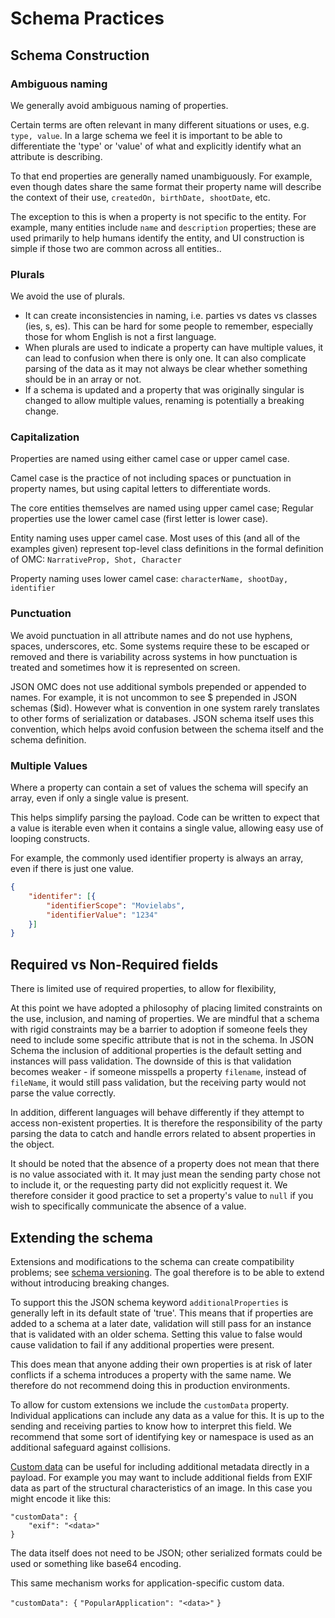 # Schema Practices

## Schema Construction

### **Ambiguous naming**
We generally avoid ambiguous naming of properties.

Certain terms are often relevant in many different situations or uses, e.g. ``type, value``. In a large schema we feel it is important to be able to differentiate the 'type' or 'value' of what and explicitly identify what an attribute is describing.

To that end properties are generally named unambiguously. For example, even though dates share the same format their property name will describe the context of their use, ``createdOn, birthDate, shootDate``, etc.

The exception to this is when a property is not specific to the entity. For example, many entities include ``name`` and ``description`` properties; these are used primarily to help humans identify the entity, and UI construction is simple if those two are common across all entities..

### **Plurals**
We avoid the use of plurals.

- It can create inconsistencies in naming, i.e. parties vs dates vs classes (ies, s, es). This can be hard for some people to remember, especially those for whom English is not a first language.
- When plurals are used to indicate a property can have multiple values, it can lead to confusion when there is only one. It can also complicate parsing of the data as it may not always be clear whether something should be in an array or not.
- If a schema is updated and a property that was originally singular is changed to allow multiple values, renaming is potentially  a breaking change.

### **Capitalization**
Properties are named using either camel case or upper camel case.

Camel case is the practice of not including spaces or punctuation in property names, but using capital letters to differentiate words.

The core entities themselves are named using upper camel case; Regular properties use the lower camel case (first letter is lower case).

Entity naming uses upper camel case. Most uses of this (and all of the examples given) represent top-level class definitions in the formal definition of OMC:
``NarrativeProp, Shot, Character``

Property naming uses lower camel case:
``characterName, shootDay, identifier``

### **Punctuation**
We avoid punctuation in all attribute names and do not use hyphens, spaces, underscores, etc. Some systems require these to be escaped or removed and there is variability across systems in how punctuation is treated and sometimes how it is represented on screen.

JSON OMC does not use additional symbols prepended or appended to names. For example, it is not uncommon to see $ prepended in JSON schemas ($id). However what is convention in one system rarely translates to other forms of serialization or databases. JSON schema itself uses this convention, which helps avoid confusion between the schema itself and the schema definition.

### **Multiple Values**
Where a property can contain a set of values the schema will specify an array, even if only a single value is present.

This helps simplify parsing the payload. Code can be written to expect that a value is iterable even when it contains a single value, allowing easy use of looping constructs.

For example, the commonly used identifier property is always an array, even if there is just one value.
```json
{
	"identifer": [{
		"identifierScope": "Movielabs",
		"identifierValue": "1234"
	}]
}
```


## Required vs Non-Required fields
There is limited use of required properties, to allow for flexibility,

At this point we have adopted a philosophy of placing limited constraints on the use, inclusion, and naming of properties. We are mindful that a schema with rigid constraints may be a barrier to adoption if someone feels they need to include some specific attribute that is not in the schema. In JSON Schema the inclusion of additional properties is the default setting and instances will pass validation. The downside of this is that validation becomes weaker - if someone misspells a property `filename`, instead of `fileName`, it would still pass validation, but the receiving party would not parse the value correctly.

In addition, different languages will behave differently if they attempt to access non-existent properties. It is therefore the responsibility of the party parsing the data to catch and handle errors related to absent properties in the object.

It should be noted that the absence of a property does not mean that there is no value associated with it. It may just mean the sending party chose not to include it, or the requesting party did not explicitly request it. We therefore consider it good practice to set a property's value to ``null`` if you wish to specifically communicate the absence of a value.

## Extending the schema
Extensions and modifications to the schema can create compatibility problems; see [schema versioning](Schema-Version.md). The goal therefore is to be able to extend without introducing breaking changes.

To support this the JSON schema keyword `additionalProperties` is generally left in its default state of 'true'. This means that if properties are added to a schema at a later date, validation will still pass for an instance that is validated with an older schema. Setting this value to false would cause validation to fail if any additional properties were present.

This does mean that anyone adding their own properties is at risk of later conflicts if a schema introduces a property with the same name. We therefore do not recommend doing this in production environments.

To allow for custom extensions we include the ``customData`` property. Individual applications can include any data as a value for this. It is up to the sending and receiving parties to know how to interpret this field. We recommend that some sort of identifying key or namespace is used as an additional safeguard against collisions.

[Custom data](./Schema-Structure#Standard%20Properties) can be useful for including additional metadata directly in a payload. For example you may want to include additional fields from EXIF data as part of the structural characteristics of an image. In this case you might encode it like this:

```
"customData": {
	"exif": "<data>"
}
```

The data itself does not need to be JSON; other serialized formats could be used or something like base64 encoding.

This same mechanism works for application-specific custom data.

`"customData": {`
	`"PopularApplication": "<data>"`
`}`











